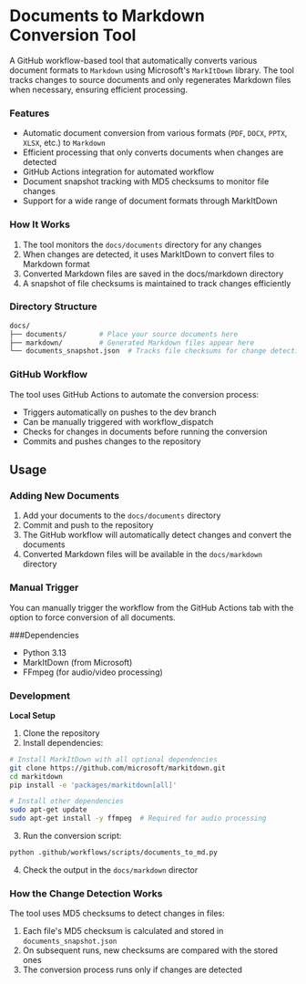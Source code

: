 # Documents to Markdown Conversion Tool

A GitHub workflow-based tool that automatically converts various document formats to `Markdown` using Microsoft's `MarkItDown` library. The tool tracks changes to source documents and only regenerates Markdown files when necessary, ensuring efficient processing.

### Features
- Automatic document conversion from various formats (`PDF`, `DOCX`, `PPTX`, `XLSX`, etc.) to `Markdown`
- Efficient processing that only converts documents when changes are detected
- GitHub Actions integration for automated workflow
- Document snapshot tracking with MD5 checksums to monitor file changes
- Support for a wide range of document formats through MarkItDown

### How It Works

1. The tool monitors the `docs/documents` directory for any changes
2. When changes are detected, it uses MarkItDown to convert files to Markdown format
3. Converted Markdown files are saved in the docs/markdown directory
4. A snapshot of file checksums is maintained to track changes efficiently

### Directory Structure
```bash
docs/
├── documents/        # Place your source documents here
├── markdown/         # Generated Markdown files appear here
└── documents_snapshot.json  # Tracks file checksums for change detection
```

### GitHub Workflow
The tool uses GitHub Actions to automate the conversion process:

- Triggers automatically on pushes to the dev branch
- Can be manually triggered with workflow_dispatch
- Checks for changes in documents before running the conversion
- Commits and pushes changes to the repository
  
## Usage
### Adding New Documents

1. Add your documents to the `docs/documents` directory
2. Commit and push to the repository
3. The GitHub workflow will automatically detect changes and convert the documents
4. Converted Markdown files will be available in the `docs/markdown` directory

### Manual Trigger
You can manually trigger the workflow from the GitHub Actions tab with the option to force conversion of all documents.

###Dependencies

- Python 3.13
- MarkItDown (from Microsoft)
- FFmpeg (for audio/video processing)

### Development
**Local Setup**

1. Clone the repository
2. Install dependencies:

```bash
# Install MarkItDown with all optional dependencies
git clone https://github.com/microsoft/markitdown.git
cd markitdown
pip install -e 'packages/markitdown[all]'

# Install other dependencies
sudo apt-get update
sudo apt-get install -y ffmpeg  # Required for audio processing
```

3. Run the conversion script:
```bash
python .github/workflows/scripts/documents_to_md.py
```

4. Check the output in the `docs/markdown` director

### How the Change Detection Works

The tool uses MD5 checksums to detect changes in files:

1. Each file's MD5 checksum is calculated and stored in `documents_snapshot.json`
2. On subsequent runs, new checksums are compared with the stored ones
3. The conversion process runs only if changes are detected
